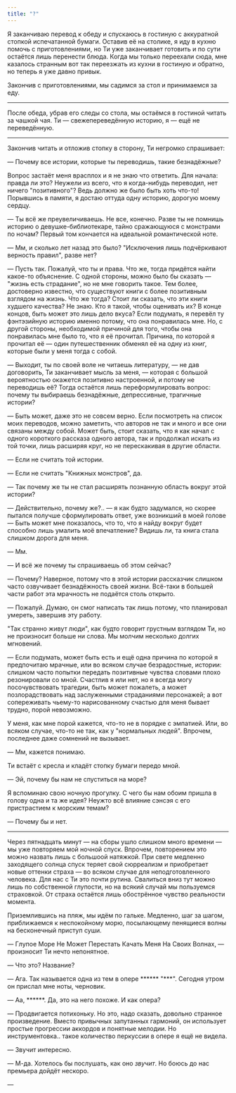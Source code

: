 ```yaml
---
title: "?"
---
```


Я заканчиваю перевод к обеду и спускаюсь в гостиную с аккуратной стопкой
испечатанной бумаги. Оставив её на столике, я иду в кухню помочь с
приготовлениями, но Ти уже заканчивает готовить и по сути остаётся лишь
перенести блюда. Когда мы только переехали сюда, мне казалось странным вот так
переезжать из кухни в гостиную и обратно, но теперь я уже давно привык.

Закончив с приготовлениями, мы садимся за стол и принимаемся за еду.

***

После обеда, убрав его следы со стола, мы остаёмся в гостиной читать за чашкой
чая. Ти — свежепереведённую историю, я — ещё не переведённую.

***

Закончив читать и отложив стопку в сторону, Ти негромко спрашивает:

— Почему все истории, которые ты переводишь, такие безнадёжные?

Вопрос застаёт меня врасплох и я не знаю что ответить. Для начала: правда ли
это? Неужели из всего, что я когда-нибудь переводил, нет ничего "позитивного"?
Ведь должно же было быть хоть что-то! Порывшись в памяти, я достаю оттуда одну
историю, дорогую моему сердцу.

— Ты всё же преувеличиваешь. Не все, конечно. Разве ты не помнишь историю о
девушке-библиотекаре, тайно сражающуюся с монстрами по ночам? Первый том
кончается на идеальной романтической ноте.

— Мм, и сколько лет назад это было? "Исключения лишь подчёркивают верность
правил", разве нет?

— Пусть так. Пожалуй, что ты и права. Что же, тогда придётся найти какое-то
объяснение. С одной стороны, можно было бы сказать — "жизнь есть страдание", но
не мне говорить такое. Тем более, достоверно известно, что существуют книги с
более позитивным взглядом на жизнь. Что же тогда? Стоит ли сказать, что эти
книги худшего качества? Не знаю. Кто я такой, чтобы оценивать их? В конце
концов, быть может это лишь дело вкуса? Если подумать, я перевёл ту фэнтэзийную
историю именно потому, что она понравилась мне. Но, с другой стороны,
необходимой причиной для того, чтобы она понравилась мне было то, что я её
прочитал. Причина, по которой я прочитал её — один путешественник обменял её на
одну из книг, которые были у меня тогда с собой.

— Выходит, ты по своей воле не читаешь литературу, — не дав договорить, Ти
заканчивает мысль за меня, — которая с большой вероятностью окажется позитивно
настроенной, и потому не переводишь её? Тогда остаётся лишь переформулировать
вопрос: почему ты выбираешь безнадёжные, депрессивные, трагичные истории?

— Быть может, даже это не совсем верно. Если посмотреть на список моих
переводов, можно заметить, что авторов не так и много и все они связаны между
собой. Может быть, стоит сказать, что я как начал с одного короткого рассказа
одного автора, так и продолжал искать из той точки, лишь расширяя круг, но не
перескакивая в другие области.

— Если не считать той истории.

— Если не считать "Книжных монстров", да.

— Так почему же ты не стал расширять познанную область вокруг этой истории?

— Действительно, почему же?.. — я как будто задумался, но скорее пытался получше
сформулировать ответ, уже возникший в моей голове — Быть может мне показалось,
что то, что я найду вокруг будет способно лишь умалить моё впечатление? Видишь
ли, та книга стала слишком дорога для меня.

— Мм.

— И всё же почему ты спрашиваешь об этом сейчас?

— Почему? Наверное, потому что в этой истории рассказчик слишком часто
озвучивает безнадёжность своей жизни. Всё-таки в большей части работ эта
мрачность не подаётся столь открыто.

— Пожалуй. Думаю, он смог написать так лишь потому, что планировал умереть,
завершив эту работу.

"Так странно живут люди", как будто говорит грустным взглядом Ти, но не
произносит больше ни слова. Мы молчим несколько долгих мгновений.

— Если подумать, может быть есть и ещё одна причина по которой я предпочитаю
мрачные, или во всяком случае безрадостные, истории: слишком часто попытки
передать позитивные чувства словами плохо резонировали со мной. Счастлив я или
нет, но я всегда могу посочувствовать трагедии, быть может пожалеть, а может
позлорадствовать над заслуженными страданиями персонажей; а вот сопереживать
чьему-то нарисованному счастью для меня бывает трудно, порой невозможно.

У меня, как мне порой кажется, что-то не в порядке с эмпатией. Или, во всяком
случае, что-то не так, как у "нормальных людей". Впрочем, последнее даже
сомнений не вызывает.

— Мм, кажется понимаю.

Ти встаёт с кресла и кладёт стопку бумаги передо мной.

— Эй, почему бы нам не спуститься на море?

Я вспоминаю свою ночную прогулку. С чего бы нам обоим пришла в голову одна и та
же идея? Неужто всё влияние сэнсэя с его пристрастием к морским темам?

— Почему бы и нет.

***

Через пятнадцать минут — на сборы ушло слишком много времени — мы уже повторяем
мой ночной спуск. Впрочем, повторением это можно назвать лишь с большоой
натяжкой. При свете медленно заходящего солнца спуск теряет свой сюрреализм и
приобретает новые оттенки страха — во всяком случае для неподготовленного
человека. Для нас с Ти это почти рутина. Свалиться вниз тут можно лишь по
собственной глупости, но на всякий случай мы пользуемся страховкой. От страха
остаётся лишь обострённое чувство реальности момента.

Приземлившись на пляж, мы идём по гальке. Медленно, шаг за шагом, приближаемся к
неспокойному морю, посылающему пенящиеся волны на бесконечный приступ суши.

— Глупое Море Не Может Перестать Качать Меня На Своих Волнах, — произносит Ти
нечто непонятное.

— Что это? Название?

— Ага. Так называется одна из тем в опере ****** "***". Сегодня утром он прислал
мне ноты, черновик.

— Аа, ******. Да, это на него похоже. И как опера?

— Продвигается потихоньку. Но это, надо сказать, довольно странное
произведение. Вместо привычных запутанных гармоний, он использует простые
прогрессии аккордов и понятные мелодии. Но инструментовка.. такое количество
перкуссии в опере я ещё не видела.

— Звучит интересно.

— М-да. Хотелось бы послушать, как оно *звучит*. Но боюсь до нас премьера дойдёт
нескоро.

— 
